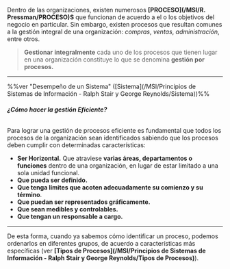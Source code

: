 Dentro de las organizaciones, existen numerosos **[PROCESO](/MSI/R. Pressman/PROCESO)S** que funcionan de acuerdo a el o los objetivos del negocio en particular. Sin embargo, existen procesos que resultan comunes a la gestión integral de una organización: *compras*, *ventas*, *administración*, entre otros.

> **Gestionar** **integralmente** cada uno de los procesos que tienen lugar en una organización constituye lo que se denomina **gestión por procesos.**
****

%%ver "Desempeño de un Sistema" ([Sistema](/MSI/Principios de Sistemas de Información - Ralph Stair y George Reynolds/Sistema))%%
###### **¿Cómo hacer la gestión Eficiente?**
Para lograr una gestión de procesos eficiente es fundamental que todos los procesos de la organización sean identificados sabiendo que los procesos deben cumplir con determinadas características:

- **Ser Horizontal.** Que atraviese **varias áreas, departamentos o funciones** dentro de una organización, en lugar de estar limitado a una sola unidad funcional.
- **Que pueda ser definido.**
- **Que tenga límites que acoten adecuadamente su comienzo y su término**.
- **Que puedan ser representados gráficamente.**
- **Que sean medibles y controlables.**
- **Que tengan un responsable a cargo.**
****
De esta forma, cuando ya sabemos cómo identificar un proceso, podemos ordenarlos en diferentes grupos, de acuerdo a características más específicas (ver **[Tipos de Procesos](/MSI/Principios de Sistemas de Información - Ralph Stair y George Reynolds/Tipos de Procesos)**). 
